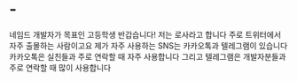 # -
네임드 개발자가 목표인 고등학생
반갑습니다! 저는 로사라고 합니다 
주로 트위터에서 자주 출몰하는 사람이고요 제가 자주 사용하는 SNS는 카카오톡과 텔레그램이 있습니다
카카오톡은 실친들과 주로 연락할 때 자주 사용합니다 
그리고 텔레그램은 개발자분들과 주로 연락할 때 많이 사용합니다


